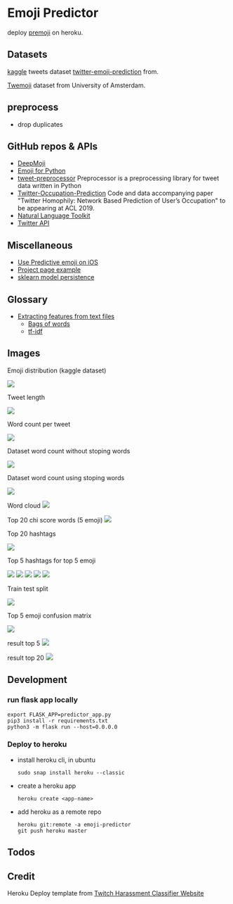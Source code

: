 # Emoji Predictor

deploy [premoji](https://github.com/nickyfoto/premoji/) on heroku.

## Datasets

[kaggle](https://www.kaggle.com/hariharasudhanas/twitter-emoji-prediction) tweets dataset [twitter-emoji-prediction](https://github.gatech.edu/qhuang80/emoji/tree/master/twitter-emoji-prediction) from.

[Twemoji](https://uvaauas.figshare.com/articles/Twemoji_Dataset/5822100) dataset from University of Amsterdam.

## preprocess

- drop duplicates

## GitHub repos & APIs

- [DeepMoji](https://github.com/bfelbo/DeepMoji)
- [Emoji for Python](https://pypi.org/project/emoji/)
- [tweet-preprocessor](https://pypi.org/project/tweet-preprocessor/) Preprocessor is a preprocessing library for tweet data written in Python
- [Twitter-Occupation-Prediction](https://github.com/jqnap/Twitter-Occupation-Prediction) Code and data accompanying paper "Twitter Homophily: Network Based Prediction of User’s Occupation" to be appearing at ACL 2019.
- [Natural Language Toolkit](https://www.nltk.org/)
- [Twitter API](https://developer.twitter.com/en/docs/tweets/post-and-engage/api-reference/get-statuses-show-id)

## Miscellaneous

- [Use Predictive emoji on iOS](https://support.apple.com/en-us/HT202332)
- [Project page example](https://github.gatech.edu/pages/jahuja6/InverseAirfoilDesign/)
- [sklearn model persistence](https://scikit-learn.org/stable/modules/model_persistence.html)

## Glossary

- [Extracting features from text files](https://scikit-learn.org/stable/modules/feature_extraction.html#text-feature-extraction)
	- [Bags of words](https://scikit-learn.org/stable/tutorial/text_analytics/working_with_text_data.html#bags-of-words)
	- [tf-idf](https://scikit-learn.org/stable/tutorial/text_analytics/working_with_text_data.html#from-occurrences-to-frequencies)

## Images

Emoji distribution (kaggle dataset)

![](./static/images/emoji_distribution1.png)

Tweet length

![](./static/images/tweet_length.png)

Word count per tweet

![](./static/images/word_length.png)

Dataset word count without stoping words

![](./static/images/word_count1.png)

Dataset word count using stoping words

![](./static/images/word_count2.png)

Word cloud
![](./static/images/wc.png)

Top 20 chi score words (5 emoji) 
![](./static/images/chi20.png)


Top 20 hashtags

![](./static/images/hashtag.png)

Top 5 hashtags for top 5 emoji

![](./static/images/hashtag2.png)
![](./static/images/hashtag3.png)
![](./static/images/hashtag7.png)
![](./static/images/hashtag9.png)
![](./static/images/hashtag15.png)

Train test split

![](./static/images/train_test_split.png)


Top 5 emoji confusion matrix

![](./static/images/top5_confusion_matrix.png)

result top 5
![](./static/images/5.png)

result top 20
![](./static/images/20.png)

## Development

### run flask app locally

```
export FLASK_APP=predictor_app.py
pip3 install -r requirements.txt
python3 -m flask run --host=0.0.0.0
```

### Deploy to heroku

- install heroku cli, in ubuntu

	```
	sudo snap install heroku --classic
	```

- create a heroku app
	
	```
	heroku create <app-name>
	```

- add heroku as a remote repo

	```
	heroku git:remote -a emoji-predictor
	git push heroku master
	```
## Todos

## Credit

Heroku Deploy template from [Twitch Harassment Classifier Website](https://github.com/jeremyrchow/Harassment-Classifier-App)

